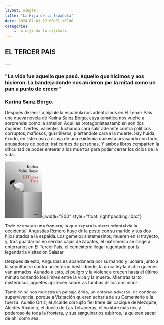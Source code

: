 ```yaml
---
layout: single
title: "La Hija de la Española"
date: 2024-07-01 12:00:01 +0100
categories: 
    - La Hija de la Española
---
```

<h2>EL TERCER PAIS</h2>
---



<h3>"La vida fue aquello que pasó.  Aquello que hicimos y nos hicieron. 
La bandeja donde nos abrieron por la   mitad como un pan a punto de crecer"</h3>
        <h3>Karina Sainz Borgo.</h3>



Después de leer La hija de la española nos adentramos en  El Tercer País 
una nueva novela de
Karina Sainz Borgo, cuya temática nos vuelve a sorprender como la 
anterior. Aquí las  protagonistas también son dos mujeres, fuertes, 
valientes,  luchando para salir adelante contra 
políticos corruptos, mafiosos, guerrilleros, plantándole cara a la
muerte. Hay huida, éxodo, en 
este caso a causa de una epidemia que está arrasando con todo,
abusadores de poder, traficantes de personas. Y ambos libros 
comparten la dificultad de poder enterrar a los muertos para 
poder  cerrar los ciclos de la vida. 

 

![alt text](<../assets/img/el tercer pais.jpg>){:width="200" style ="float: right"padding:10px"}


Todo ocurre en una frontera, la que separa la sierra oriental de 
la  occidental. Angustias Romero
huye de la peste con su marido y sus dos  hijos atados a la 
espalda. Los gemelos sietemesinos, 
mueren en el  trayecto, y, tras guardarlos en sendas cajas de
zapatos, el matrimonio  se dirige 
a enterrarlos en El Tercer País, el cementerio ilegal  regentado 
por la legendaria Visitación 
Salazar


Después de esto, Angustias es abandonada por su marido y   luchará 
junto a la sepulturera contra
un entorno hostil donde, la única ley la dictan quienes van 
armados.  Aunado a esto,  el peligro
y la violencia crecen  hasta el último minuto borrando los
límites entre la vida y la muerte.
Mientras tanto, misteriosos juguetes   aparecen sobre  las 
tumbas de los dos niños.


También se nos muestra un paisaje árido, un entorno adverso, de
continua supervivencia, porque a 
Visitación quieren echarla de su Cementerio a la fuerza: Aurelio 
Ortiz, el alcalde corrupto fiel 
títere del cacique de Mezquite, Alcides Abundio, el dueño de Las 
Tolvaneras, el hombre más rico y 
poderoso de toda la frontera, y sus sanguinarios esbirros, la 
quieren sacar de ahí como sea.





